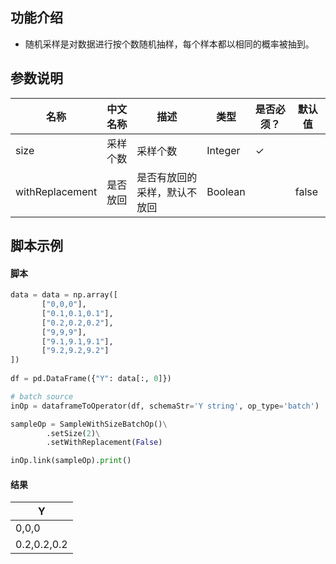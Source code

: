 
## 功能介绍

- 随机采样是对数据进行按个数随机抽样，每个样本都以相同的概率被抽到。


## 参数说明
<!-- This is the start of auto-generated parameter info -->
<!-- DO NOT EDIT THIS PART!!! -->
| 名称 | 中文名称 | 描述 | 类型 | 是否必须？ | 默认值 |
| --- | --- | --- | --- | --- | --- |
| size | 采样个数 | 采样个数 | Integer | ✓ |  |
| withReplacement | 是否放回 | 是否有放回的采样，默认不放回 | Boolean |  | false |<!-- This is the end of auto-generated parameter info -->

## 脚本示例

#### 脚本

```python
data = data = np.array([
       ["0,0,0"],
       ["0.1,0.1,0.1"],
       ["0.2,0.2,0.2"],
       ["9,9,9"],
       ["9.1,9.1,9.1"],
       ["9.2,9.2,9.2"]
])
    
df = pd.DataFrame({"Y": data[:, 0]})

# batch source 
inOp = dataframeToOperator(df, schemaStr='Y string', op_type='batch')

sampleOp = SampleWithSizeBatchOp()\
        .setSize(2)\
        .setWithReplacement(False)

inOp.link(sampleOp).print()
```
#### 结果

|Y|
|---|
|0,0,0|
|0.2,0.2,0.2|




